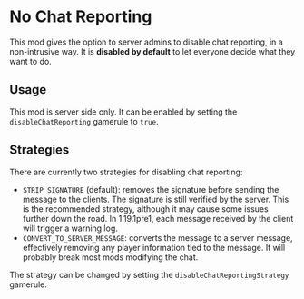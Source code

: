 # No Chat Reporting

This mod gives the option to server admins to disable chat reporting, in a non-intrusive way. 
It is **disabled by default** to let everyone decide what they want to do.

## Usage

This mod is server side only. It can be enabled by setting the `disableChatReporting` gamerule to `true`.

## Strategies

There are currently two strategies for disabling chat reporting:
- `STRIP_SIGNATURE` (default): removes the signature before sending the message to the clients. 
The signature is still verified by the server. This is the recommended strategy, although it may cause some
issues further down the road. In 1.19.1pre1, each message received by the client will trigger a warning log.
- `CONVERT_TO_SERVER_MESSAGE`: converts the message to a server message, effectively removing any player
information tied to the message. It will probably break most mods modifying the chat.

The strategy can be changed by setting the `disableChatReportingStrategy` gamerule.